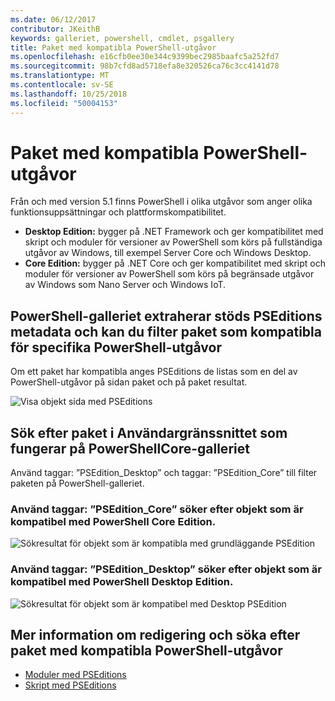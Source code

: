 ```yaml
---
ms.date: 06/12/2017
contributor: JKeithB
keywords: galleriet, powershell, cmdlet, psgallery
title: Paket med kompatibla PowerShell-utgåvor
ms.openlocfilehash: e16cfb0ee30e344c9399bec2985baafc5a252fd7
ms.sourcegitcommit: 98b7cfd8ad5718efa8e320526ca76c3cc4141d78
ms.translationtype: MT
ms.contentlocale: sv-SE
ms.lasthandoff: 10/25/2018
ms.locfileid: "50004153"
---
```

# <a name="packages-with-compatible-powershell-editions"></a>Paket med kompatibla PowerShell-utgåvor

Från och med version 5.1 finns PowerShell i olika utgåvor som anger olika funktionsuppsättningar och plattformskompatibilitet.

- **Desktop Edition:** bygger på .NET Framework och ger kompatibilitet med skript och moduler för versioner av PowerShell som körs på fullständiga utgåvor av Windows, till exempel Server Core och Windows Desktop.
- **Core Edition:** bygger på .NET Core och ger kompatibilitet med skript och moduler för versioner av PowerShell som körs på begränsade utgåvor av Windows som Nano Server och Windows IoT.

## <a name="powershell-gallery-extracts-supported-pseditions-metadata-and-allows-you-to-filters-the-packages-compatible-for-specific-powershell-editions"></a>PowerShell-galleriet extraherar stöds PSEditions metadata och kan du filter paket som kompatibla för specifika PowerShell-utgåvor

Om ett paket har kompatibla anges PSEditions de listas som en del av PowerShell-utgåvor på sidan paket och på paket resultat.

![Visa objekt sida med PSEditions](../../Images/manual_package_download.png)

## <a name="search-for-packages-in-the-gallery-ui-which-works-on-powershellcore"></a>Sök efter paket i Användargränssnittet som fungerar på PowerShellCore-galleriet

Använd taggar: ”PSEdition_Desktop” och taggar: ”PSEdition_Core” till filter paketen på PowerShell-galleriet.

### <a name="use-tagspseditioncore-to-search-items-compatible-with-powershell-core-edition"></a>Använd taggar: ”PSEdition_Core” söker efter objekt som är kompatibel med PowerShell Core Edition.

![Sökresultat för objekt som är kompatibla med grundläggande PSEdition](../../Images/SearchResultsWithPSEditions.PNG)

### <a name="use-tagspseditiondesktop-to-search-items-compatible-with-powershell-desktop-edition"></a>Använd taggar: ”PSEdition_Desktop” söker efter objekt som är kompatibel med PowerShell Desktop Edition.

![Sökresultat för objekt som är kompatibel med Desktop PSEdition](../../Images/SearchResultsWithPSEdition-Desktop.PNG)

## <a name="more-details-on-authoring-and-finding-the-packages-with-compatible-powershell-editions"></a>Mer information om redigering och söka efter paket med kompatibla PowerShell-utgåvor

- [Moduler med PSEditions](../../concepts/module-psedition-support.md)
- [Skript med PSEditions](../../concepts/script-psedition-support.md)
